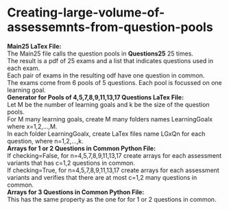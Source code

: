 # Creating-large-volume-of-assessemnts-from-question-pools<br>
<strong>Main25 LaTex File:</strong><br>
The Main25 file calls the question pools in <strong>Questions25</strong> 25 times.<br>
The result is a pdf of 25 exams and a list that indicates questions used in each exam.<br> 
Each pair of exams in the resulting odf have one question in common.<br>
The exams come from 6 pools of 5 questions. Each pool is focussed on one learning goal.<br>
<strong>Generator for Pools of 4,5,7,8,9,11,13,17 Questions LaTex File:</strong><br>
Let M be the number of learning goals and k be the size of the question pools.<br>
For M many learning goals, create M many folders names LearningGoalx where x=1,2,...,M.<br>
In each folder LearningGoalx, create LaTex files name LGxQn for each question, where n=1,2,...,k.<br>
<strong>Arrays for 1 or 2 Questions in Common Python File:</strong><br>
If checking=False, for n=4,5,7,8,9,11,13,17 create arrays for each assessment variants that has c=1,2 questions in common.<br>
If checking=True, for n=4,5,7,8,9,11,13,17 create arrays for each assessment variants and verifies that there are at most c=1,2 many questions in common.<br>
<strong>Arrays for 3 Questions in Common Python File:</strong><br>
This has the same property as the one for for 1 or 2 questions in common.
